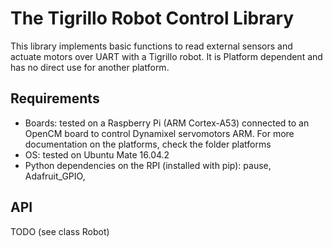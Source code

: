 
# The Tigrillo Robot Control Library
This library implements basic functions to read external sensors and actuate
motors over UART with a Tigrillo robot. It is Platform dependent and has no
direct use for another platform.

## Requirements
 - Boards: tested on a Raspberry Pi (ARM Cortex-A53) connected to an OpenCM
 board to control Dynamixel servomotors ARM. For more documentation on the
 platforms, check the folder platforms
 - OS: tested on Ubuntu Mate 16.04.2
 - Python dependencies on the RPI (installed with pip): pause, Adafruit_GPIO,


## API

TODO (see class Robot)
